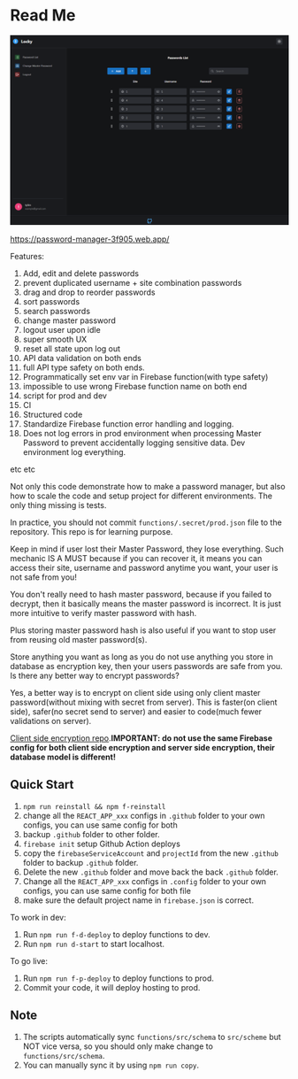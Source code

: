 # Read Me

![password-manager](https://raw.githubusercontent.com/tylim88/Password-Manager/main/img1.png)

https://password-manager-3f905.web.app/

Features:

1. Add, edit and delete passwords
2. prevent duplicated username + site combination passwords
3. drag and drop to reorder passwords
4. sort passwords
5. search passwords
6. change master password
7. logout user upon idle
8. super smooth UX
9. reset all state upon log out
10. API data validation on both ends
11. full API type safety on both ends.
12. Programmatically set env var in Firebase function(with type safety)
13. impossible to use wrong Firebase function name on both end
14. script for prod and dev
15. CI
16. Structured code
17. Standardize Firebase function error handling and logging.
18. Does not log errors in prod environment when processing Master Password to prevent accidentally logging sensitive data. Dev environment log everything.

etc etc

Not only this code demonstrate how to make a password manager, but also how to scale the code and setup project for different environments. The only thing missing is tests.

In practice, you should not commit `functions/.secret/prod.json` file to the repository. This repo is for learning purpose.

Keep in mind if user lost their Master Password, they lose everything. Such mechanic IS A MUST because if you can recover it, it means you can access their site, username and password anytime you want, your user is not safe from you!

You don't really need to hash master password, because if you failed to decrypt, then it basically means the master password is incorrect. It is just more intuitive to verify master password with hash.

Plus storing master password hash is also useful if you want to stop user from reusing old master password(s).

Store anything you want as long as you do not use anything you store in database as encryption key, then your users passwords are safe from you.
Is there any better way to encrypt passwords?

Yes, a better way is to encrypt on client side using only client master password(without mixing with secret from server). This is faster(on client side), safer(no secret send to server) and easier to code(much fewer validations on server).

[Client side encryption repo](https://github.com/tylim88/Password-Manager/tree/client).**IMPORTANT: do not use the same Firebase config for both client side encryption and server side encryption, their database model is different!**

## Quick Start

1. `npm run reinstall && npm f-reinstall`
2. change all the `REACT_APP_xxx` configs in `.github` folder to your own configs, you can use same config for both
3. backup `.github` folder to other folder.
4. `firebase init` setup Github Action deploys
5. copy the `firebaseServiceAccount` and `projectId` from the new `.github` folder to backup `.github` folder.
6. Delete the new `.github` folder and move back the back `.github` folder.
7. Change all the `REACT_APP_xxx` configs in `.config` folder to your own configs, you can use same config for both file
8. make sure the default project name in `firebase.json` is correct.

To work in dev:

1. Run `npm run f-d-deploy` to deploy functions to dev.
2. Run `npm run d-start` to start localhost.

To go live:

1. Run `npm run f-p-deploy` to deploy functions to prod.
2. Commit your code, it will deploy hosting to prod.

## Note

1. The scripts automatically sync `functions/src/schema` to `src/scheme` but NOT vice versa, so you should only make change to `functions/src/schema`.
2. You can manually sync it by using `npm run copy`.
